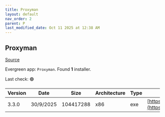 ```yaml
---
title: Proxyman
layout: default
nav_order: 2
parent: P
last_modified_date: Oct 11 2025 at 12:38 AM
---
```


## Proxyman

[Source](https://proxyman.io/)

Evergreen app: `Proxyman`. Found **1** installer.

Last check: 🟢

| Version | Date      | Size      | Architecture | Type | URI                                                                                                                                                      |
| ------- | --------- | --------- | ------------ | ---- | -------------------------------------------------------------------------------------------------------------------------------------------------------- |
| 3.3.0   | 30/9/2025 | 104417288 | x86          | exe  | [https://download.proxyman.com/windows/3.3.0/build/Proxyman+Setup+3.3.0.exe](https://download.proxyman.com/windows/3.3.0/build/Proxyman+Setup+3.3.0.exe) |
